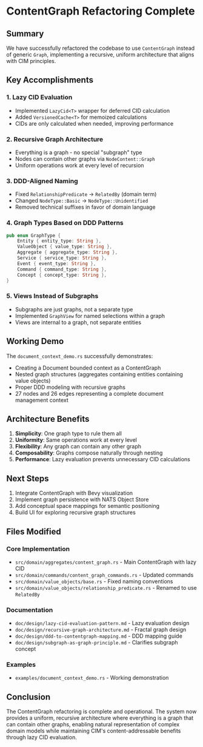# ContentGraph Refactoring Complete

## Summary

We have successfully refactored the codebase to use `ContentGraph` instead of generic `Graph`, implementing a recursive, uniform architecture that aligns with CIM principles.

## Key Accomplishments

### 1. Lazy CID Evaluation
- Implemented `LazyCid<T>` wrapper for deferred CID calculation
- Added `VersionedCache<T>` for memoized calculations
- CIDs are only calculated when needed, improving performance

### 2. Recursive Graph Architecture
- Everything is a graph - no special "subgraph" type
- Nodes can contain other graphs via `NodeContent::Graph`
- Uniform operations work at every level of recursion

### 3. DDD-Aligned Naming
- Fixed `RelationshipPredicate` → `RelatedBy` (domain term)
- Changed `NodeType::Basic` → `NodeType::Unidentified`
- Removed technical suffixes in favor of domain language

### 4. Graph Types Based on DDD Patterns
```rust
pub enum GraphType {
    Entity { entity_type: String },
    ValueObject { value_type: String },
    Aggregate { aggregate_type: String },
    Service { service_type: String },
    Event { event_type: String },
    Command { command_type: String },
    Concept { concept_type: String },
}
```

### 5. Views Instead of Subgraphs
- Subgraphs are just graphs, not a separate type
- Implemented `GraphView` for named selections within a graph
- Views are internal to a graph, not separate entities

## Working Demo

The `document_context_demo.rs` successfully demonstrates:
- Creating a Document bounded context as a ContentGraph
- Nested graph structures (aggregates containing entities containing value objects)
- Proper DDD modeling with recursive graphs
- 27 nodes and 26 edges representing a complete document management context

## Architecture Benefits

1. **Simplicity**: One graph type to rule them all
2. **Uniformity**: Same operations work at every level
3. **Flexibility**: Any graph can contain any other graph
4. **Composability**: Graphs compose naturally through nesting
5. **Performance**: Lazy evaluation prevents unnecessary CID calculations

## Next Steps

1. Integrate ContentGraph with Bevy visualization
2. Implement graph persistence with NATS Object Store
3. Add conceptual space mappings for semantic positioning
4. Build UI for exploring recursive graph structures

## Files Modified

### Core Implementation
- `src/domain/aggregates/content_graph.rs` - Main ContentGraph with lazy CID
- `src/domain/commands/content_graph_commands.rs` - Updated commands
- `src/domain/value_objects/base.rs` - Fixed naming conventions
- `src/domain/value_objects/relationship_predicate.rs` - Renamed to use `RelatedBy`

### Documentation
- `doc/design/lazy-cid-evaluation-pattern.md` - Lazy evaluation design
- `doc/design/recursive-graph-architecture.md` - Fractal graph design
- `doc/design/ddd-to-contentgraph-mapping.md` - DDD mapping guide
- `doc/design/subgraph-as-graph-principle.md` - Clarifies subgraph concept

### Examples
- `examples/document_context_demo.rs` - Working demonstration

## Conclusion

The ContentGraph refactoring is complete and operational. The system now provides a uniform, recursive architecture where everything is a graph that can contain other graphs, enabling natural representation of complex domain models while maintaining CIM's content-addressable benefits through lazy CID evaluation.
